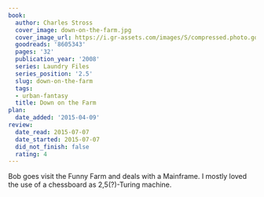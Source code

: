 ```yaml
---
book:
  author: Charles Stross
  cover_image: down-on-the-farm.jpg
  cover_image_url: https://i.gr-assets.com/images/S/compressed.photo.goodreads.com/books/1328341796l/8605343.jpg
  goodreads: '8605343'
  pages: '32'
  publication_year: '2008'
  series: Laundry Files
  series_position: '2.5'
  slug: down-on-the-farm
  tags:
  - urban-fantasy
  title: Down on the Farm
plan:
  date_added: '2015-04-09'
review:
  date_read: 2015-07-07
  date_started: 2015-07-07
  did_not_finish: false
  rating: 4
---
```


Bob goes visit the Funny Farm and deals with a Mainframe. I mostly loved the use of a chessboard as 2,5(?)-Turing machine.

